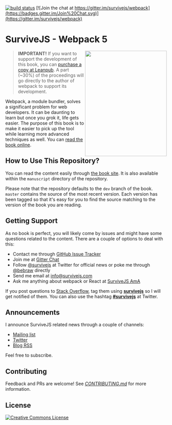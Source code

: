[![build status](https://secure.travis-ci.org/survivejs/webpack-book.svg)](https://secure.travis-ci.org/survivejs/webpack-book) [![Join the chat at https://gitter.im/survivejs/webpack](https://badges.gitter.im/Join%20Chat.svg)](https://gitter.im/survivejs/webpack)

# SurviveJS - Webpack 5

<img align="right" width="255" height="330" src="manuscript/images/title_page_small.png" />

> **IMPORTANT!** If you want to support the development of this book, you can [purchase a copy at Leanpub](https://leanpub.com/survivejs-webpack). A part (~30%) of the proceedings will go directly to the author of webpack to support its development.

Webpack, a module bundler, solves a significant problem for web developers. It can be daunting to learn but once you grok it, life gets easier. The purpose of this book is to make it easier to pick up the tool while learning more advanced techniques as well. You can [read the book online](http://survivejs.com/webpack/introduction/).

## How to Use This Repository?

You can read the content easily through [the book site](https://survivejs.com/webpack/introduction/). It is also available within the `manuscript` directory of the repository.

Please note that the repository defaults to the `dev` branch of the book. `master` contains the source of the most recent version. Each version has been tagged so that it's easy for you to find the source matching to the version of the book you are reading.

## Getting Support

As no book is perfect, you will likely come by issues and might have some questions related to the content. There are a couple of options to deal with this:

- Contact me through [GitHub Issue Tracker](https://github.com/survivejs/webpack/issues)
- Join me at [Gitter Chat](https://gitter.im/survivejs/webpack)
- Follow [@survivejs](https://twitter.com/survivejs) at Twitter for official news or poke me through [@bebraw](https://twitter.com/bebraw) directly
- Send me email at [info@survivejs.com](mailto:info@survivejs.com)
- Ask me anything about webpack or React at [SurviveJS AmA](https://github.com/survivejs/ama/issues)

If you post questions to [Stack Overflow](https://stackoverflow.com/search?q=survivejs), tag them using [**survivejs**](https://stackoverflow.com/questions/tagged/survivejs) so I will get notified of them. You can also use the hashtag [**#survivejs**](https://twitter.com/hashtag/survivejs?src=hash) at Twitter.

## Announcements

I announce SurviveJS related news through a couple of channels:

- [Mailing list](https://buttondown.email/SurviveJS)
- [Twitter](https://twitter.com/survivejs)
- [Blog RSS](https://survivejs.com/atom.xml)

Feel free to subscribe.

## Contributing

Feedback and PRs are welcome! See [_CONTRIBUTING.md_](CONTRIBUTING.md) for more information.

## License

<a rel="license" href="https://creativecommons.org/licenses/by-nc-nd/3.0/"><img alt="Creative Commons License" style="border-width:0" src="https://i.creativecommons.org/l/by-nc-nd/3.0/88x31.png" /></a>
